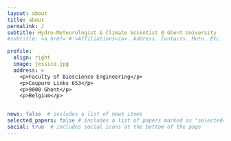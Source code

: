 ```yaml
---
layout: about
title: about
permalink: /
subtitle: Hydro-Meteorologist & Climate Scientist @ Ghent University
#subtitle: <a href='#'>Affiliations</a>. Address. Contacts. Moto. Etc.

profile:
  align: right
  image: jessica.jpg
  address: >
    <p>Faculty of Bioscience Engineering</p>
    <p>Coupure Links 653</p>
    <p>9000 Ghent</p>
    <p>Belgium</p>


news: false  # includes a list of news items
selected_papers: false # includes a list of papers marked as "selected={true}"
social: true  # includes social icons at the bottom of the page
---
```

